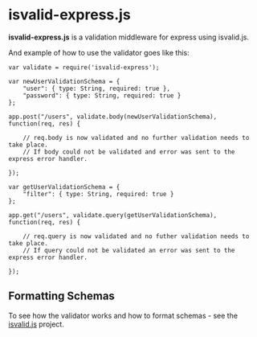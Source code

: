 # isvalid-express.js

**isvalid-express.js** is a validation middleware for express using isvalid.js.

And example of how to use the validator goes like this:

    var validate = require('isvalid-express');
    
    var newUserValidationSchema = {
        "user": { type: String, required: true },
        "password": { type: String, required: true }
    };
    
    app.post("/users", validate.body(newUserValidationSchema), function(req, res) {
        
        // req.body is now validated and no further validation needs to take place.
        // If body could not be validated and error was sent to the express error handler.
        
    });
    
    var getUserValidationSchema = {
    	"filter": { type: String, required: true }
    };
    
    app.get("/users", validate.query(getUserValidationSchema), function(req, res) {
    	
    	// req.query is now validated and no futher validation needs to take place.
    	// If query could not be validated an error was sent to the express error handler.
    	
    });

## Formatting Schemas

To see how the validator works and how to format schemas - see the [isvalid.js](https://github.com/trenskow/isvalid.js) project.
